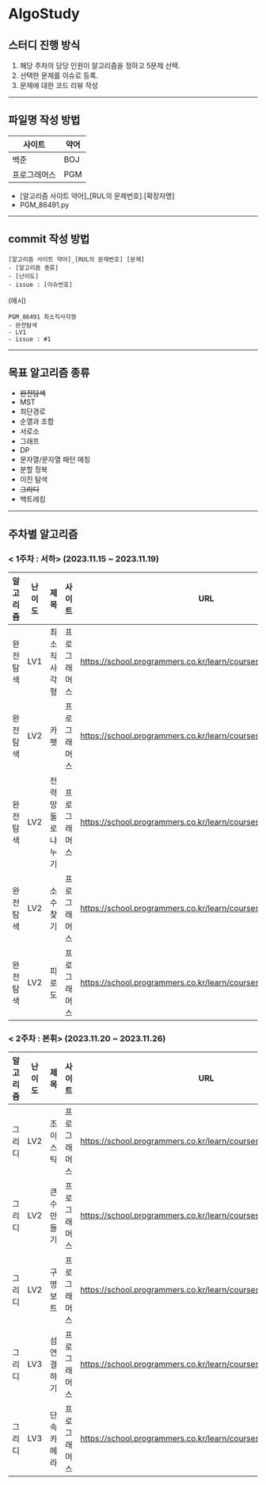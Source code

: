 # AlgoStudy

## 스터디 진행 방식

1. 해당 주차의 담당 인원이 알고리즘을 정하고 5문제 선택.
2. 선택한 문제를 이슈로 등록.
3. 문제에 대한 코드 리뷰 작성

---

## 파일명 작성 방법

| 사이트       | 약어 |
| ------------ | ---- |
| 백준         | BOJ  |
| 프로그래머스 | PGM  |

- [알고리즘 사이트 약어]\_[RUL의 문제번호].[확장자명]
- PGM_86491.py

---

## commit 작성 방법

```
[알고리즘 사이트 약어]_[RUL의 문제번호] [문제]
- [알고리즘 종류]
- [난이도]
- issue : [이슈번호]
```

(에시)

```
PGM_86491 최소직사각형
- 완전탐색
- LV1
- issue : #1
```

---

## 목표 알고리즘 종류

- ~~완전탐색~~
- MST
- 최단경로
- 순열과 조합
- 서로소
- 그래프
- DP
- 문자열/문자열 패턴 매칭
- 분할 정복
- 이진 탐색
- ~~그리디~~
- 백트레킹

---

## 주차별 알고리즘

### **< 1주차 : 서하>** (2023.11.15 ~ 2023.11.19)

| 알고리즘 | 난이도 |       제목       | 사이트       | URL                                                             |
| :------: | :----: | :--------------: | ------------ | --------------------------------------------------------------- |
| 완전탐색 |  LV1   |   최소직사각형   | 프로그래머스 | https://school.programmers.co.kr/learn/courses/30/lessons/86491 |
| 완전탐색 |  LV2   |       카펫       | 프로그래머스 | https://school.programmers.co.kr/learn/courses/30/lessons/42842 |
| 완전탐색 |  LV2   | 전력망둘로나누기 | 프로그래머스 | https://school.programmers.co.kr/learn/courses/30/lessons/86971 |
| 완전탐색 |  LV2   |     소수찾기     | 프로그래머스 | https://school.programmers.co.kr/learn/courses/30/lessons/42839 |
| 완전탐색 |  LV2   |      피로도      | 프로그래머스 | https://school.programmers.co.kr/learn/courses/30/lessons/87946 |

### **< 2주차 : 본휘>** (2023.11.20 ~ 2023.11.26)

| 알고리즘 | 난이도 |     제목     | 사이트       | URL                                                             |
| :------: | :----: | :----------: | ------------ | --------------------------------------------------------------- |
|  그리디  |  LV2   |   조이스틱   | 프로그래머스 | https://school.programmers.co.kr/learn/courses/30/lessons/42860 |
|  그리디  |  LV2   | 큰 수 만들기 | 프로그래머스 | https://school.programmers.co.kr/learn/courses/30/lessons/42883 |
|  그리디  |  LV2   |   구명보트   | 프로그래머스 | https://school.programmers.co.kr/learn/courses/30/lessons/42885 |
|  그리디  |  LV3   | 섬 연결하기  | 프로그래머스 | https://school.programmers.co.kr/learn/courses/30/lessons/42861 |
|  그리디  |  LV3   |  단속카메라  | 프로그래머스 | https://school.programmers.co.kr/learn/courses/30/lessons/42884 |
